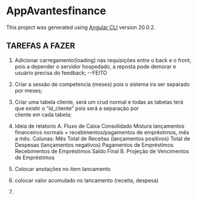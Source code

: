 # AppAvantesfinance

This project was generated using [Angular CLI](https://github.com/angular/angular-cli) version 20.0.2.

## TAREFAS A FAZER

1. Adicionar carregamento(loading) nas requisições entre o back e o front, pois a depender o servidor hospedado, a reposta pode demorar e usuário precisa do feedback; --FEITO
2. Criar a sessão de competencia (meses) pois o sistema ira ser separado por meses;
3. Criar uma tabela cliente, será um crud normal e todas as tabelas  terá que existir o “id_cliente” pois será a separação por cliente em cada tabela;
4. Ideia de relatorio
    A. Fluxo de Caixa Consolidado
        Mistura lançamentos financeiros normais + recebimentos/pagamentos de empréstimos, mês a mês.
        Colunas:
        Mês
        Total de Receitas (lançamentos positivos)
        Total de Despesas (lançamentos negativos)
        Pagamentos de Empréstimos
        Recebimentos de Empréstimos
        Saldo Final
    B. Projeção de Vencimentos de Empréstimos

5. Colocar anotações no item lancamento
6. colocar valor acomulado no lancamento (receita, despesa)
7. 